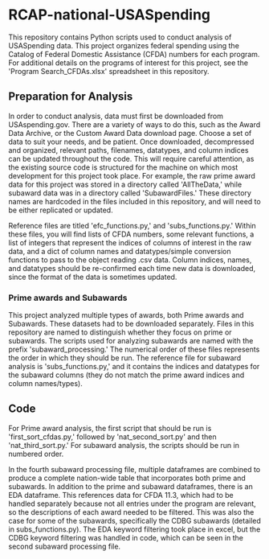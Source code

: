 # RCAP-national-USASpending
This repository contains Python scripts used to conduct analysis of USASpending data.
This project organizes federal spending using the Catalog of Federal Domestic Assistance (CFDA) numbers for each program. For additional details on the programs of interest for this project, see the 'Program Search_CFDAs.xlsx' spreadsheet in this repository.

## Preparation for Analysis
In order to conduct analysis, data must first be downloaded from USAspending.gov. There are a variety of ways to do this, such as the Award Data Archive, or the Custom Award Data download page. Choose a set of data to suit your needs, and be patient. Once downloaded, decompressed and organized, relevant paths, filenames, datatypes, and column indices can be updated throughout the code. This will require careful attention, as the existing source code is structured for the machine on which most development for this project took place. For example, the raw prime award data for this project was stored in a directory called 'AllTheData,' while subaward data was in a directory called 'SubawardFiles.' These directory names are hardcoded in the files included in this repository, and will need to be either replicated or updated.

Reference files are titled 'efc_functions.py,' and 'subs_functions.py.' Within these files, you will find lists of CFDA numbers, some relevant functions, a list of integers that represent the indices of columns of interest in the raw data, and a dict of column names and datatypes/simple conversion functions to pass to the object reading .csv data. Column indices, names, and datatypes should be re-confirmed each time new data is downloaded, since the format of the data is sometimes updated.

### Prime awards and Subawards
This project analyzed multiple types of awards, both Prime awards and Subawards. These datasets had to be downloaded separately. Files in this repository are named to distinguish whether they focus on prime or subawards. The scripts used for analyzing subawards are named with the prefix 'subaward_processing.' The numerical order of these files represents the order in which they should be run. The reference file for subaward analysis is 'subs_functions.py,' and it contains the indices and datatypes for the subaward columns (they do not match the prime award indices and column names/types).

## Code
For Prime award analysis, the first script that should be run is 'first_sort_cfdas.py,' followed by 'nat_second_sort.py' and then 'nat_third_sort.py.' For subaward analysis, the scripts should be run in numbered order. 

In the fourth subaward processing file, multiple dataframes are combined to produce a complete nation-wide table that incorporates both prime and subawards. In addition to the prime and subaward dataframes, there is an EDA dataframe. This references data for CFDA 11.3, which had to be handled separately because not all entries under the program are relevant, so the descriptions of each award needed to be filtered. This was also the case for some of the subawards, specifically the CDBG subawards (detailed in subs_functions.py). The EDA keyword filtering took place in excel, but the CDBG keyword filtering was handled in code, which can be seen in the second subaward processing file.
